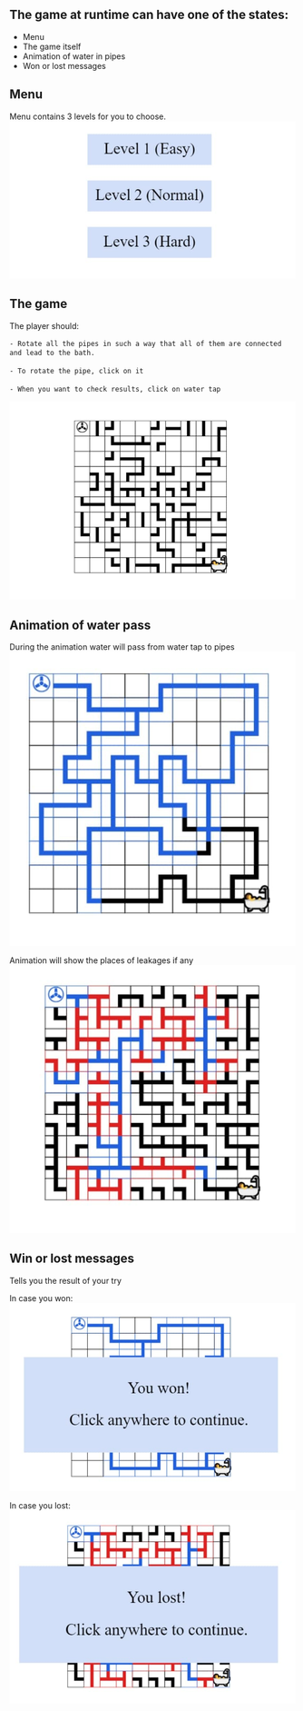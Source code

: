 ## The game at runtime can have one of the states:
* Menu
* The game itself
* Animation of water in pipes
* Won or lost messages

## Menu
  Menu contains 3 levels for you to choose.
  ![Vim + ghcid + stack repl](images/Menu.jpg)
  
  
## The game
  The player should:
    
    - Rotate all the pipes in such a way that all of them are connected and lead to the bath.
    
    - To rotate the pipe, click on it 
    
    - When you want to check results, click on water tap
  ![Vim + ghcid + stack repl](images/level.jpg)


## Animation of water pass
  During the animation water will pass from water tap to pipes
  ![Vim + ghcid + stack repl](images/flow.jpg)
  
  Animation will show the places of leakages if any
  ![Vim + ghcid + stack repl](images/leakage.jpg)
  
  
## Win or lost messages
  Tells you the result of your try
  
  In case you won:
  ![Vim + ghcid + stack repl](images/won.jpg)
  
  In case you lost:
  ![Vim + ghcid + stack repl](images/lost.jpg)
